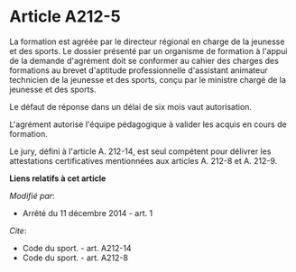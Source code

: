 # Article A212-5

La formation est agréée par le directeur régional en charge de la jeunesse et des sports. Le dossier présenté par un
organisme de formation à l'appui de la demande d'agrément doit se conformer au cahier des charges des formations au brevet
d'aptitude professionnelle d'assistant animateur technicien de la jeunesse et des sports, conçu par le ministre chargé de la
jeunesse et des sports.

Le défaut de réponse dans un délai de six mois vaut autorisation.

L'agrément autorise l'équipe pédagogique à valider les acquis en cours de formation. 

Le jury, défini à l'article A. 212-14, est seul compétent pour délivrer les attestations certificatives mentionnées aux
articles A. 212-8 et A. 212-9.

**Liens relatifs à cet article**

_Modifié par_:

  - Arrêté du 11 décembre 2014 - art. 1

_Cite_:

  - Code du sport. - art. A212-14
  - Code du sport. - art. A212-8
